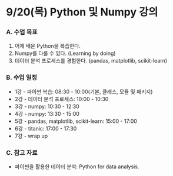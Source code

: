 # 9/20(목) Python 및 Numpy 강의

### A. 수업 목표

  1. 어제 배운 Python을 복습한다.
  2. Numpy를 다룰 수 있다. (Learning by doing)
  3. 데이터 분석 프로세스를 경험한다. (pandas, matplotlib, scikit-learn)

### B. 수업 일정

- 1강 - 파이썬 복습: 08:30 - 10:00(기본, 클래스, 모듈 및 패키지)
- 2강 - 데이터 분석 프로세스: 10:00 - 10:30
- 3강 - numpy: 10:30 - 12:30
- 4강 - numpy: 13:30 - 15:00
- 5강 - pandas, matplotlib, scikit-learn: 15:00 - 17:00
- 6강 - titanic: 17:00 - 17:30
- 7강 - wrap up

### C. 참고 자료

- 파이썬을 활용한 데이터 분석: Python for data analysis.
